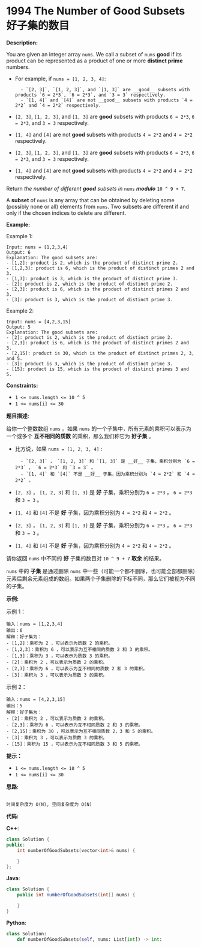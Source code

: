 # 1994 The Number of Good Subsets 好子集的数目

__Description:__

You are given an integer array `nums`. We call a subset of `nums` __good__ if its product can be represented as a product of one or more __distinct prime__ numbers.

- For example, if `nums = [1, 2, 3, 4]`:

	
		- `[2, 3]`, `[1, 2, 3]`, and `[1, 3]` are __good__ subsets with products `6 = 2*3`, `6 = 2*3`, and `3 = 3` respectively.
		- `[1, 4]` and `[4]` are not __good__ subsets with products `4 = 2*2` and `4 = 2*2` respectively.
- `[2, 3]`, `[1, 2, 3]`, and `[1, 3]` are __good__ subsets with products `6 = 2*3`, `6 = 2*3`, and `3 = 3` respectively.
- `[1, 4]` and `[4]` are not __good__ subsets with products `4 = 2*2` and `4 = 2*2` respectively.

- `[2, 3]`, `[1, 2, 3]`, and `[1, 3]` are __good__ subsets with products `6 = 2*3`, `6 = 2*3`, and `3 = 3` respectively.
- `[1, 4]` and `[4]` are not __good__ subsets with products `4 = 2*2` and `4 = 2*2` respectively.

Return _the number of different __good__ subsets in_ `nums` ___modulo___ `10 ^ 9 + 7`.

A __subset__ of `nums` is any array that can be obtained by deleting some (possibly none or all) elements from `nums`. Two subsets are different if and only if the chosen indices to delete are different.

__Example:__

Example 1:

```text
Input: nums = [1,2,3,4]
Output: 6
Explanation: The good subsets are:
- [1,2]: product is 2, which is the product of distinct prime 2.
- [1,2,3]: product is 6, which is the product of distinct primes 2 and 3.
- [1,3]: product is 3, which is the product of distinct prime 3.
- [2]: product is 2, which is the product of distinct prime 2.
- [2,3]: product is 6, which is the product of distinct primes 2 and 3.
- [3]: product is 3, which is the product of distinct prime 3.
```

Example 2:

```text
Input: nums = [4,2,3,15]
Output: 5
Explanation: The good subsets are:
- [2]: product is 2, which is the product of distinct prime 2.
- [2,3]: product is 6, which is the product of distinct primes 2 and 3.
- [2,15]: product is 30, which is the product of distinct primes 2, 3, and 5.
- [3]: product is 3, which is the product of distinct prime 3.
- [15]: product is 15, which is the product of distinct primes 3 and 5.
```

__Constraints:__

- `1 <= nums.length <= 10 ^ 5`
- `1 <= nums[i] <= 30`

__题目描述:__

给你一个整数数组 `nums` 。如果 `nums` 的一个子集中，所有元素的乘积可以表示为一个或多个 __互不相同的质数__ 的乘积，那么我们称它为 __好子集__ 。

- 比方说，如果 `nums = [1, 2, 3, 4]` :

	
		- `[2, 3]` ， `[1, 2, 3]` 和 `[1, 3]` 是 __好__ 子集，乘积分别为 `6 = 2*3` ， `6 = 2*3` 和 `3 = 3` 。
		- `[1, 4]` 和 `[4]` 不是 __好__ 子集，因为乘积分别为 `4 = 2*2` 和 `4 = 2*2` 。
- `[2, 3]` ， `[1, 2, 3]` 和 `[1, 3]` 是 __好__ 子集，乘积分别为 `6 = 2*3` ， `6 = 2*3` 和 `3 = 3` 。
- `[1, 4]` 和 `[4]` 不是 __好__ 子集，因为乘积分别为 `4 = 2*2` 和 `4 = 2*2` 。

- `[2, 3]` ， `[1, 2, 3]` 和 `[1, 3]` 是 __好__ 子集，乘积分别为 `6 = 2*3` ， `6 = 2*3` 和 `3 = 3` 。
- `[1, 4]` 和 `[4]` 不是 __好__ 子集，因为乘积分别为 `4 = 2*2` 和 `4 = 2*2` 。

请你返回 `nums` 中不同的 __好__ 子集的数目对 `10 ^ 9 + 7` __取余__ 的结果。

`nums` 中的 __子集__ 是通过删除 `nums` 中一些（可能一个都不删除，也可能全部都删除）元素后剩余元素组成的数组。如果两个子集删除的下标不同，那么它们被视为不同的子集。

__示例:__

示例 1：

```text
输入：nums = [1,2,3,4]
输出：6
解释：好子集为：
- [1,2]：乘积为 2 ，可以表示为质数 2 的乘积。
- [1,2,3]：乘积为 6 ，可以表示为互不相同的质数 2 和 3 的乘积。
- [1,3]：乘积为 3 ，可以表示为质数 3 的乘积。
- [2]：乘积为 2 ，可以表示为质数 2 的乘积。
- [2,3]：乘积为 6 ，可以表示为互不相同的质数 2 和 3 的乘积。
- [3]：乘积为 3 ，可以表示为质数 3 的乘积。
```

示例 2：

```text
输入：nums = [4,2,3,15]
输出：5
解释：好子集为：
- [2]：乘积为 2 ，可以表示为质数 2 的乘积。
- [2,3]：乘积为 6 ，可以表示为互不相同质数 2 和 3 的乘积。
- [2,15]：乘积为 30 ，可以表示为互不相同质数 2，3 和 5 的乘积。
- [3]：乘积为 3 ，可以表示为质数 3 的乘积。
- [15]：乘积为 15 ，可以表示为互不相同质数 3 和 5 的乘积。
```

__提示：__

- `1 <= nums.length <= 10 ^ 5`
- `1 <= nums[i] <= 30`

__思路:__

```text

时间复杂度为 O(N), 空间复杂度为 O(N)
```

__代码:__

__C++__:

```C++
class Solution {
public:
    int numberOfGoodSubsets(vector<int>& nums) {

    }
};
```

__Java__:

```Java
class Solution {
    public int numberOfGoodSubsets(int[] nums) {

    }
}
```

__Python__:

```Python
class Solution:
    def numberOfGoodSubsets(self, nums: List[int]) -> int:
```
